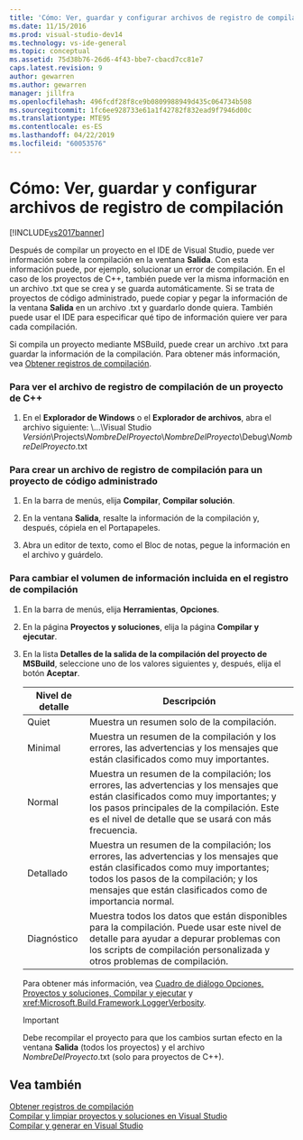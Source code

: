 ```yaml
---
title: 'Cómo: Ver, guardar y configurar archivos de registro de compilación | Microsoft Docs'
ms.date: 11/15/2016
ms.prod: visual-studio-dev14
ms.technology: vs-ide-general
ms.topic: conceptual
ms.assetid: 75d38b76-26d6-4f43-bbe7-cbacd7cc81e7
caps.latest.revision: 9
author: gewarren
ms.author: gewarren
manager: jillfra
ms.openlocfilehash: 496fcdf28f8ce9b0809988949d435c064734b508
ms.sourcegitcommit: 1fc6ee928733e61a1f42782f832ead9f7946d00c
ms.translationtype: MTE95
ms.contentlocale: es-ES
ms.lasthandoff: 04/22/2019
ms.locfileid: "60053576"
---
```

# <a name="how-to-view-save-and-configure-build-log-files"></a>Cómo: Ver, guardar y configurar archivos de registro de compilación
[!INCLUDE[vs2017banner](../includes/vs2017banner.md)]

Después de compilar un proyecto en el IDE de Visual Studio, puede ver información sobre la compilación en la ventana **Salida**. Con esta información puede, por ejemplo, solucionar un error de compilación. En el caso de los proyectos de C++, también puede ver la misma información en un archivo .txt que se crea y se guarda automáticamente. Si se trata de proyectos de código administrado, puede copiar y pegar la información de la ventana **Salida** en un archivo .txt y guardarlo donde quiera. También puede usar el IDE para especificar qué tipo de información quiere ver para cada compilación.  
  
 Si compila un proyecto mediante MSBuild, puede crear un archivo .txt para guardar la información de la compilación. Para obtener más información, vea [Obtener registros de compilación](../msbuild/obtaining-build-logs-with-msbuild.md).  
  
### <a name="to-view-the-build-log-file-for-a-c-project"></a>Para ver el archivo de registro de compilación de un proyecto de C++  
  
1. En el **Explorador de Windows** o el **Explorador de archivos**, abra el archivo siguiente: \\…\Visual Studio *Versión*\Projects\\*NombreDelProyecto*\\*NombreDelProyecto*\Debug\\*NombreDelProyecto*.txt  
  
### <a name="to-create-a-build-log-file-for-a-managed-code-project"></a>Para crear un archivo de registro de compilación para un proyecto de código administrado  
  
1. En la barra de menús, elija **Compilar**, **Compilar solución**.  
  
2. En la ventana **Salida**, resalte la información de la compilación y, después, cópiela en el Portapapeles.  
  
3. Abra un editor de texto, como el Bloc de notas, pegue la información en el archivo y guárdelo.  
  
### <a name="to-change-the-amount-of-information-included-in-the-build-log"></a>Para cambiar el volumen de información incluida en el registro de compilación  
  
1. En la barra de menús, elija **Herramientas**, **Opciones**.  
  
2. En la página **Proyectos y soluciones**, elija la página **Compilar y ejecutar**.  
  
3. En la lista **Detalles de la salida de la compilación del proyecto de MSBuild**, seleccione uno de los valores siguientes y, después, elija el botón **Aceptar**.  
  
    |Nivel de detalle|Descripción|  
    |---------------------|-----------------|  
    |Quiet|Muestra un resumen solo de la compilación.|  
    |Minimal|Muestra un resumen de la compilación y los errores, las advertencias y los mensajes que están clasificados como muy importantes.|  
    |Normal|Muestra un resumen de la compilación; los errores, las advertencias y los mensajes que están clasificados como muy importantes; y los pasos principales de la compilación. Este es el nivel de detalle que se usará con más frecuencia.|  
    |Detallado|Muestra un resumen de la compilación; los errores, las advertencias y los mensajes que están clasificados como muy importantes; todos los pasos de la compilación; y los mensajes que están clasificados como de importancia normal.|  
    |Diagnóstico|Muestra todos los datos que están disponibles para la compilación. Puede usar este nivel de detalle para ayudar a depurar problemas con los scripts de compilación personalizada y otros problemas de compilación.|  
  
     Para obtener más información, vea [Cuadro de diálogo Opciones, Proyectos y soluciones, Compilar y ejecutar](../ide/reference/options-dialog-box-projects-and-solutions-build-and-run.md) y <xref:Microsoft.Build.Framework.LoggerVerbosity>.  
  
    > [!IMPORTANT]
    >  Debe recompilar el proyecto para que los cambios surtan efecto en la ventana **Salida** (todos los proyectos) y el archivo *NombreDelProyecto*.txt (solo para proyectos de C++).  
  
## <a name="see-also"></a>Vea también  
 [Obtener registros de compilación](../msbuild/obtaining-build-logs-with-msbuild.md)   
 [Compilar y limpiar proyectos y soluciones en Visual Studio](../ide/building-and-cleaning-projects-and-solutions-in-visual-studio.md)   
 [Compilar y generar en Visual Studio](../ide/compiling-and-building-in-visual-studio.md)
